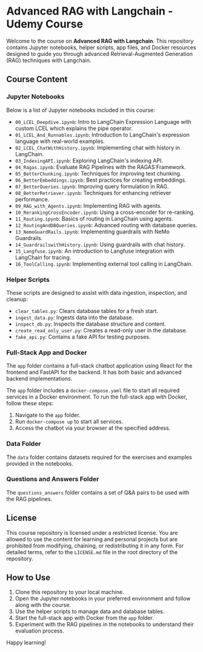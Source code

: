 # Advanced RAG with Langchain - Udemy Course

Welcome to the course on **Advanced RAG with Langchain**. This repository contains Jupyter notebooks, helper scripts, app files, and Docker resources designed to guide you through advanced Retrieval-Augmented Generation (RAG) techniques with Langchain.

## Course Content

### Jupyter Notebooks

Below is a list of Jupyter notebooks included in this course:

- `00_LCEL_Deepdive.ipynb`: Intro to LangChain Expression Language with custom LCEL which explains the pipe operator.
- `01_LCEL_And_Runnables.ipynb`: Introduction to LangChain's expression language with real-world examples.
- `02_LCEL_ChatWithHistory.ipynb`: Implementing chat with history in LangChain.
- `03_IndexingAPI.ipynb`: Exploring LangChain's indexing API.
- `04_Ragas.ipynb`: Evaluate RAG Pipelines with the RAGAS Framework.
- `05_BetterChunking.ipynb`: Techniques for improving text chunking.
- `06_BetterEmbeddings.ipynb`: Best practices for creating embeddings.
- `07_BetterQueries.ipynb`: Improving query formulation in RAG.
- `08_BetterRetriever.ipynb`: Techniques for enhancing retriever performance.
- `09_RAG_with_Agents.ipynb`: Implementing RAG with agents.
- `10_RerankingCrossEncoder.ipynb`: Using a cross-encoder for re-ranking.
- `11_Routing.ipynb`: Basics of routing in LangChain using agents.
- `12_RoutingAndDBQueries.ipynb`: Advanced routing with database queries.
- `13_NemoGuardRails.ipynb`: Implementing guardrails with NeMo Guardrails.
- `14_GuardrailswithHistory.ipynb`: Using guardrails with chat history.
- `15_Langfuse.ipynb`: An introduction to Langfuse integration with LangChain for tracing.
- `16_ToolCalling.ipynb`: Implementing external tool calling in LangChain.

### Helper Scripts

These scripts are designed to assist with data ingestion, inspection, and cleanup:

- `clear_tables.py`: Clears database tables for a fresh start.
- `ingest_data.py`: Ingests data into the database.
- `inspect_db.py`: Inspects the database structure and content.
- `create_read_only_user.py`: Creates a read-only user in the database.
- `fake_api.py`: Contains a fake API for testing purposes.

### Full-Stack App and Docker

The `app` folder contains a full-stack chatbot application using React for the frontend and FastAPI for the backend. It has both basic and advanced backend implementations.

The `app` folder includes a `docker-compose.yaml` file to start all required services in a Docker environment. To run the full-stack app with Docker, follow these steps:

1. Navigate to the `app` folder.
2. Run `docker-compose up` to start all services.
3. Access the chatbot via your browser at the specified address.

### Data Folder

The `data` folder contains datasets required for the exercises and examples provided in the notebooks.

### Questions and Answers Folder

The `questions_answers` folder contains a set of Q&A pairs to be used with the RAG pipelines.

## License

This course repository is licensed under a restricted license. You are allowed to use the content for learning and personal projects but are prohibited from modifying, chaining, or redistributing it in any form. For detailed terms, refer to the `LICENSE.md` file in the root directory of the repository.

## How to Use

1. Clone this repository to your local machine.
2. Open the Jupyter notebooks in your preferred environment and follow along with the course.
3. Use the helper scripts to manage data and database tables.
4. Start the full-stack app with Docker from the `app` folder.
5. Experiment with the RAG pipelines in the notebooks to understand their evaluation process.

Happy learning!
